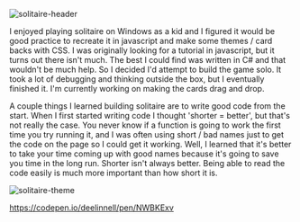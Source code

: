 ![solitaire-header](https://user-images.githubusercontent.com/61264144/212759348-949ffcd2-3340-4904-b272-5c135906e98c.png)

I enjoyed playing solitaire on Windows as a kid and I figured it would be good practice to recreate it in javascript and make some themes / card backs with CSS. I was originally looking for a tutorial in javascript, but it turns out there isn't much. The best I could find was written in C# and that wouldn't be much help. So I decided I'd attempt to build the game solo. It took a lot of debugging and thinking outside the box, but I eventually finished it. I'm currently working on making the cards drag and drop.

A couple things I learned building solitaire are to write good code from the start. When I first started writing code I thought 'shorter = better', but that's not really the case. You never know if a function is going to work the first time you try running it, and I was often using short / bad names just to get the code on the page so I could get it working. Well, I learned that it's better to take your time coming up with good names because it's going to save you time in the long run. Shorter isn't always better. Being able to read the code easily is much more important than how short it is.

![solitaire-theme](https://user-images.githubusercontent.com/61264144/211422802-9d1ba8f7-7958-43e5-95ff-48b3ad60ac2a.png)

https://codepen.io/deelinnell/pen/NWBKExv

